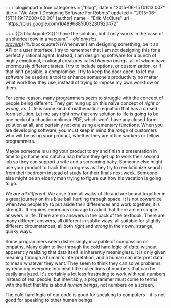 +++
blogimport = true
categories = ["blog"]
date = "2015-06-15T01:13:00Z"
title = "We Aren't Designing Software For Robots"
updated = "2015-06-15T11:19:17.000+00:00"
[author]
name = "Erik McClure"
uri = "https://plus.google.com/104896885003230920472"

+++
{{%blockquote%}}"I have the solution, but it only works in the case of a spherical cow in a vacuum." - *[old physics proverb](https://en.wikipedia.org/wiki/Spherical_cow)*{{%/blockquote%}}Whenever I am designing something, be it an API or a user interface, I try to remember that I am not designing this for a perfectly rational agent. Instead, I am designing software for a bunch of highly emotional, irrational creatures called *human beings*, all of whom have enormously different tastes. I try to include options, or customization, or if that isn't possible, a compromise. I try to keep the door open, to let my software be used as a tool to enhance someone's productivity no matter what workflow they use, instead of trying to impose my own workflow on them.

For some reason, many programmers seem to struggle with the concept of people being different. They get hung up on this naïve concept of *right* or *wrong*, as if life is some kind of mathematical equation that has a closed form solution. Let me say right now that any solution to life is going to be one heck of a chaotic nonlinear PDE, which won't have any closed form solution at all, and certainly not one using elementary functions. When you are developing software, you must keep in mind the *range* of customers who will be using your product, whether they are office workers or fellow programmers.

Maybe someone is using your product to try and finish a presentation in time to go home and catch a nap before they get up to work their second job so they can support a wife and a screaming baby. Someone else might use your product to track their progress as they try to revolutionize search from their bedroom instead of study for their finals next week. Someone else might be an elderly man trying to figure out how his vacation is going to go.

*We are all different*. We arise from all walks of life and are bound together in a great journey on this blue ball hurtling through space. It is not cowardice when two people try to put aside their differences and work together, it is strength. It requires enormous courage to admit that there are no simple answers in life. There are no answers in the back of the textbook. There are many different answers, all different in subtle ways, all suitable for slightly different circumstances, all both *right* and *wrong* in their own, strange, quirky ways.

Some programmers seem distressingly incapable of compassion or empathy. Many claim to live through the cold hard logic of *data*, without apparently realizing that data itself is inherently meaningless. It is only given meaning through a human's interpretation, and a human can interpret data to mean whatever they want. They seem to think they can solve problems by reducing everyone into neat little collections of numbers that can be easily analyzed. It's certainly a lot less frustrating to work with real numbers instead of real people, but inevitably, a programmer must come to terms with the fact that life is about *human beings*, not numbers on a screen.

The cold hard logic of our code is good for speaking to computers&mdash;it is not good for speaking to other human beings.
